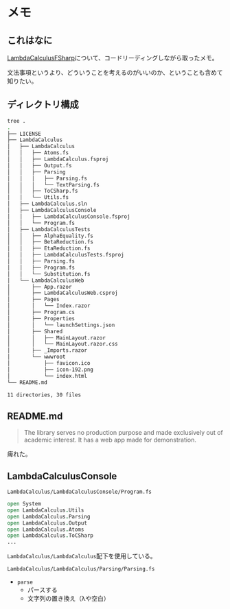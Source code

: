 # メモ

## これはなに

[LambdaCalculusFSharp](https://github.com/WhiteBlackGoose/LambdaCalculusFSharp/tree/main)について、コードリーディングしながら取ったメモ。

文法事項というより、どういうことを考えるのがいいのか、ということも含めて知りたい。

## ディレクトリ構成

```sh
tree .
.
├── LICENSE
├── LambdaCalculus
│   ├── LambdaCalculus
│   │   ├── Atoms.fs
│   │   ├── LambdaCalculus.fsproj
│   │   ├── Output.fs
│   │   ├── Parsing
│   │   │   ├── Parsing.fs
│   │   │   └── TextParsing.fs
│   │   ├── ToCSharp.fs
│   │   └── Utils.fs
│   ├── LambdaCalculus.sln
│   ├── LambdaCalculusConsole
│   │   ├── LambdaCalculusConsole.fsproj
│   │   └── Program.fs
│   ├── LambdaCalculusTests
│   │   ├── AlphaEquality.fs
│   │   ├── BetaReduction.fs
│   │   ├── EtaReduction.fs
│   │   ├── LambdaCalculusTests.fsproj
│   │   ├── Parsing.fs
│   │   ├── Program.fs
│   │   └── Substitution.fs
│   └── LambdaCalculusWeb
│       ├── App.razor
│       ├── LambdaCalculusWeb.csproj
│       ├── Pages
│       │   └── Index.razor
│       ├── Program.cs
│       ├── Properties
│       │   └── launchSettings.json
│       ├── Shared
│       │   ├── MainLayout.razor
│       │   └── MainLayout.razor.css
│       ├── _Imports.razor
│       └── wwwroot
│           ├── favicon.ico
│           ├── icon-192.png
│           └── index.html
└── README.md

11 directories, 30 files
```

## README.md

> The library serves no production purpose and made exclusively out of academic interest. It has a web app made for demonstration.

痺れた。

## LambdaCalculusConsole

`LambdaCalculus/LambdaCalculusConsole/Program.fs`

```fs
open System
open LambdaCalculus.Utils
open LambdaCalculus.Parsing
open LambdaCalculus.Output
open LambdaCalculus.Atoms
open LambdaCalculus.ToCSharp
...
```

`LambdaCalculus/LambdaCalculus`配下を使用している。






`LambdaCalculus/LambdaCalculus/Parsing/Parsing.fs`

- `parse`
  - パースする
  - 文字列の置き換え（λや空白）

